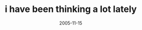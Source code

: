 ---
layout: base.njk
title : 'i have been thinking a lot lately' 
view_title : 'i have been thinking a lot lately' 
year : '2005' 
date : '2005-11-15' 
img_file : '/drawing/ihavebeenthinkinalotlately.png' 
html_file : 'ihavebeenthinkinalotlately' 
next_html : 'allaroundtheworld.html' 
year_order : '147' 
permalink : "title/{{html_file}}.html"
---